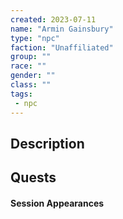 ```yaml
---
created: 2023-07-11
name: "Armin Gainsbury"
type: "npc"
faction: "Unaffiliated"
group: ""
race: ""
gender: ""
class: ""
tags:
 - npc
---
```

## Description


## Quests
<!-- QueryToSerialize: TASK FROM "DND - Drakkenheim/Quests" WHERE !completed AND contains(outlinks, [[Armin Gainsbury]]) -->

#### Session Appearances
<!-- QueryToSerialize: LIST FROM [[Armin Gainsbury]] WHERE file.folder = "DND - Drakkenheim/Sessions" -->



